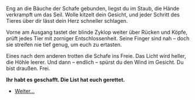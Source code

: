 <!-- Höhle -- Unter den Schafen -->

Eng an die Bäuche der Schafe gebunden, liegst du im Staub, die Hände verkrampft um das Seil.
Wolle kitzelt dein Gesicht, und jeder Schritt des Tieres über dir lässt dein Herz schneller schlagen.

Vorne am Ausgang tastet der blinde Zyklop weiter über Rücken und Köpfe, prüft jedes Tier mit zorniger Entschlossenheit.
Seine Finger sind nah – doch sie streifen nie tief genug, um euch zu ertasten.

Eines nach dem anderen trotten die Schafe ins Freie. Das Licht wird heller, die Höhle leerer.
Und dann – endlich – spürst du den Wind im Gesicht. Du bist draußen. Frei.

**Ihr habt es geschafft. Die List hat euch gerettet.**

- [Weiter...](13)